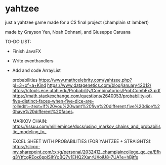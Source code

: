 # yahtzee
just a yahtzee game made for a CS final project (champlain st lambert)

made by Grayson Yen, Noah Dohnani, and Giuseppe Caruana

TO-DO LIST:
- Finish JavaFX
- Write eventhandlers
- Add and code ArrayList<Dice>

  probabilities
  https://www.mathcelebrity.com/yahtzee.php?pl=3+of+a+Kind
  https://www.datagenetics.com/blog/january42012/
  https://ctools.ece.utah.edu/Probability/Combinatorics/ProbCombEx3.pdf
https://math.stackexchange.com/questions/2640053/probability-of-five-distinct-faces-when-five-dice-are-rolled#:~:text=If%20you%20want%20five%20different,five%20dice%20have%20different%20faces.

  
  MARKOV CHAIN:
  https://issuu.com/milliemince/docs/using_markov_chains_and_probabilistic_modeling_to_ 

  EXCEL SHEET WITH PROBABILITIES (FOR YAHTZEE + STRAIGHTS):
  https://slcqc-my.sharepoint.com/:x:/g/personal/2032412_champlaincollege_qc_ca/Efhq3YtfcgREox6ppISIhYoBQ7v1EHQ2XanrUXoiU8-7UA?e=hBjtfs
